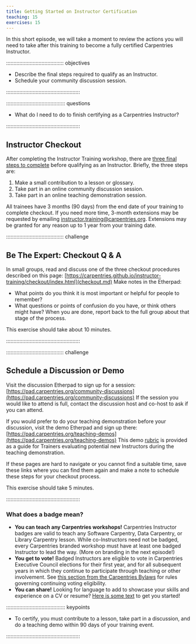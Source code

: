 ```yaml
---
title: Getting Started on Instructor Certification
teaching: 15
exercises: 15
---
```


In this short episode, we will take a moment to review the actions you will
need to take after this training to become a fully certified Carpentries Instructor.

::::::::::::::::::::::::::::::::::::::: objectives

- Describe the final steps required to qualify as an Instructor.
- Schedule your community discussion session.

::::::::::::::::::::::::::::::::::::::::::::::::::

:::::::::::::::::::::::::::::::::::::::: questions

- What do I need to do to finish certifying as a Carpentries Instructor?

::::::::::::::::::::::::::::::::::::::::::::::::::

## Instructor Checkout

After completing the Instructor Training workshop, there are [three final steps to complete](checkout.md) before qualifying as an Instructor.
Briefly, the three steps are:

1. Make a small contribution to a lesson or glossary.
2. Take part in an online community discussion session.
3. Take part in an online teaching demonstration session.

All trainees have 3 months (90 days) from the end date of your training to complete checkout. If you need more time,
3-month extensions may be requested by emailing [instructor.training@carpentries.org](mailto:instructor.training@carpentries.org).
Extensions may be granted for any reason up to 1 year from your training date.

:::::::::::::::::::::::::::::::::::::::  challenge

## Be The Expert: Checkout Q \& A

In small groups, read and discuss one of the three checkout procedures described on this page: [https://carpentries.github.io/instructor-training/checkout/index.html](checkout.md)
Make notes in the Etherpad:

- What points do you think it is most important or helpful for people to remember?
- What questions or points of confusion do you have, or think others might have?
  When you are done, report back to the full group about that stage of the process.

This exercise should take about 10 minutes.

::::::::::::::::::::::::::::::::::::::::::::::::::

:::::::::::::::::::::::::::::::::::::::  challenge

## Schedule a Discussion or Demo

Visit the discussion Etherpad to sign up for a session: [https://pad.carpentries.org/community-discussions](https://pad.carpentries.org/community-discussions)
If the session you would like to attend is full, contact the discussion
host and co-host to ask if you can attend.

If you would prefer to do your teaching demonstration before your discussion,
visit the demo Etherpad and sign up there: [https://pad.carpentries.org/teaching-demos](https://pad.carpentries.org/teaching-demos)
This demo [rubric](demos_rubric/) is provided as a guide for Trainers evaluating potential new Instructors during the teaching demonstration.

If these pages are hard to navigate or you cannot find a suitable time, save these links where
you can find them again and make a note to schedule these steps for your checkout process.

This exercise should take 5 minutes.

::::::::::::::::::::::::::::::::::::::::::::::::::

### What does a badge mean?

- **You can teach any Carpentries workshops!** Carpentries Instructor badges are valid to teach any Software Carpentry, Data Carpentry, or Library Carpentry lesson. While co-Instructors need not be badged, every Carpentries branded workshop must have at least one badged Instructor to lead the way. (More on branding in the next episode!)
- **You get to vote!** Badged Instructors are eligible to vote in Carpentries Executive Council elections for their first year, and for all subsequent years in which they continue to participate through teaching or other involvement. See [this section from the Carpentries Bylaws][voting-rights] for rules governing continuing voting eligibility.
- **You can share!** Looking for language to add to showcase your skills and experience on a CV or resume? [Here is some text][text-for-instructors] to get you started!

:::::::::::::::::::::::::::::::::::::::: keypoints

- To certify, you must contribute to a lesson, take part in a discussion, and do a teaching demo within 90 days of your training event.

::::::::::::::::::::::::::::::::::::::::::::::::::

[voting-rights]: https://docs.carpentries.org/topic_folders/governance/bylaws.html#eligibility-rights-and-termination-for-voting-members
[text-for-instructors]: https://github.com/carpentries/commons/blob/master/text-for-instructors.md



